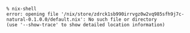     % nix-shell
    error: opening file '/nix/store/zdrck1sb990irrvgz0w2vq985sfh9j7c-natural-0.1.0.0/default.nix': No such file or directory
    (use '--show-trace' to show detailed location information)

